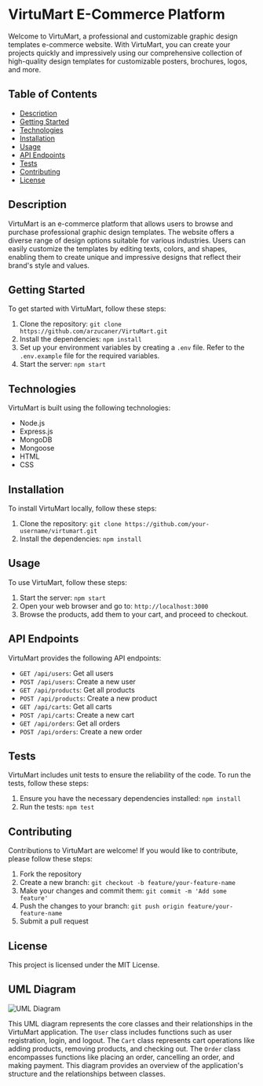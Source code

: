 # VirtuMart E-Commerce Platform

Welcome to VirtuMart, a professional and customizable graphic design templates e-commerce website. With VirtuMart, you can create your projects quickly and impressively using our comprehensive collection of high-quality design templates for customizable posters, brochures, logos, and more.

## Table of Contents
- [Description](#description)
- [Getting Started](#getting-started)
- [Technologies](#technologies)
- [Installation](#installation)
- [Usage](#usage)
- [API Endpoints](#api-endpoints)
- [Tests](#tests)
- [Contributing](#contributing)
- [License](#license)

## Description
VirtuMart is an e-commerce platform that allows users to browse and purchase professional graphic design templates. The website offers a diverse range of design options suitable for various industries. Users can easily customize the templates by editing texts, colors, and shapes, enabling them to create unique and impressive designs that reflect their brand's style and values.

## Getting Started
To get started with VirtuMart, follow these steps:

1. Clone the repository: `git clone https://github.com/arzucaner/VirtuMart.git`
2. Install the dependencies: `npm install`
3. Set up your environment variables by creating a `.env` file. Refer to the `.env.example` file for the required variables.
4. Start the server: `npm start`

## Technologies
VirtuMart is built using the following technologies:

- Node.js
- Express.js
- MongoDB
- Mongoose
- HTML
- CSS

## Installation
To install VirtuMart locally, follow these steps:

1. Clone the repository: `git clone https://github.com/your-username/virtumart.git`
2. Install the dependencies: `npm install`

## Usage
To use VirtuMart, follow these steps:

1. Start the server: `npm start`
2. Open your web browser and go to: `http://localhost:3000`
3. Browse the products, add them to your cart, and proceed to checkout.

## API Endpoints
VirtuMart provides the following API endpoints:

- `GET /api/users`: Get all users
- `POST /api/users`: Create a new user
- `GET /api/products`: Get all products
- `POST /api/products`: Create a new product
- `GET /api/carts`: Get all carts
- `POST /api/carts`: Create a new cart
- `GET /api/orders`: Get all orders
- `POST /api/orders`: Create a new order

## Tests
VirtuMart includes unit tests to ensure the reliability of the code. To run the tests, follow these steps:

1. Ensure you have the necessary dependencies installed: `npm install`
2. Run the tests: `npm test`

## Contributing
Contributions to VirtuMart are welcome! If you would like to contribute, please follow these steps:

1. Fork the repository
2. Create a new branch: `git checkout -b feature/your-feature-name`
3. Make your changes and commit them: `git commit -m 'Add some feature'`
4. Push the changes to your branch: `git push origin feature/your-feature-name`
5. Submit a pull request

## License
This project is licensed under the MIT License.

## UML Diagram

![UML Diagram](https://github.com/arzucaner/VirtuMart/assets/108270415/a74f345c-6dfc-4bda-8ce7-4e3cc5d6d92f)


This UML diagram represents the core classes and their relationships in the VirtuMart application. 
The `User` class includes functions such as user registration, login, and logout. 
The `Cart` class represents cart operations like adding products, removing products, and checking out. 
The `Order` class encompasses functions like placing an order, cancelling an order, and making payment. 
This diagram provides an overview of the application's structure and the relationships between classes.
